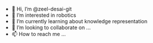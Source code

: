 - 👋 Hi, I’m @zeel-desai-git
- 👀 I’m interested in robotics
- 🌱 I’m currently learning about knowledge representation
- 💞️ I’m looking to collaborate on ...
- 📫 How to reach me ...

<!---
zeel-desai-git/zeel-desai-git is a ✨ special ✨ repository because its `README.md` (this file) appears on your GitHub profile.
You can click the Preview link to take a look at your changes.
--->
